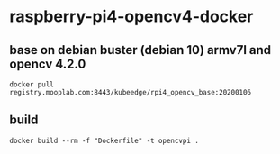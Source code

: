 # raspberry-pi4-opencv4-docker

## base on debian buster (debian 10) armv7l and opencv 4.2.0

```
docker pull registry.mooplab.com:8443/kubeedge/rpi4_opencv_base:20200106

```

## build 

```
docker build --rm -f "Dockerfile" -t opencvpi .
```


